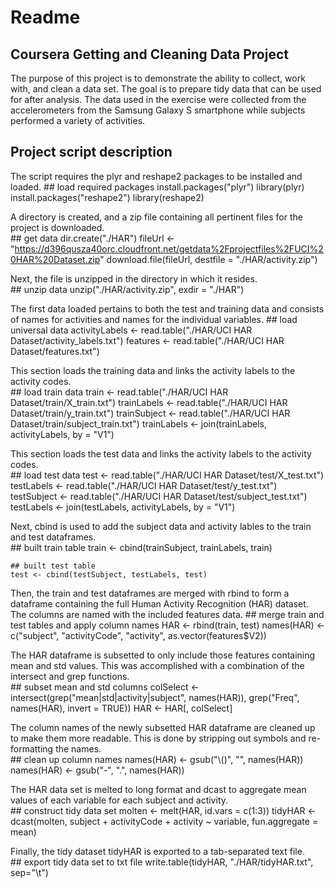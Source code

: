 # Readme

## Coursera Getting and Cleaning Data Project
The purpose of this project is to demonstrate the ability to collect, work with, 
and clean a data set.  The goal is to prepare tidy data that can be used for after
analysis.  The data used in the exercise were collected from the accelerometers
from the Samsung Galaxy S smartphone while subjects performed a variety of activities.

## Project script description

The script requires the plyr and reshape2 packages to be installed and loaded.
	## load required packages
	install.packages("plyr")
	library(plyr)
	install.packages("reshape2")
	library(reshape2)

A directory is created, and a zip file containing all pertinent files for the project is downloaded.	
	## get data
	dir.create("./HAR")
	fileUrl <- "https://d396qusza40orc.cloudfront.net/getdata%2Fprojectfiles%2FUCI%20HAR%20Dataset.zip"
	download.file(fileUrl, destfile = "./HAR/activity.zip")

Next, the file is unzipped in the directory in which it resides.	
	## unzip data
	unzip("./HAR/activity.zip", exdir = "./HAR")

The first data loaded pertains to both the test and training data and consists of names for activities
and names for the individual variables.
	## load universal data
	activityLabels <- read.table("./HAR/UCI HAR Dataset/activity_labels.txt")
	features <- read.table("./HAR/UCI HAR Dataset/features.txt")

This section loads the training data and links the activity labels to the activity codes.	
	## load train data
	train <- read.table("./HAR/UCI HAR Dataset/train/X_train.txt")
	trainLabels <- read.table("./HAR/UCI HAR Dataset/train/y_train.txt")
	trainSubject <- read.table("./HAR/UCI HAR Dataset/train/subject_train.txt")
	trainLabels <- join(trainLabels, activityLabels, by = "V1")

This section loads the test data and links the activity labels to the activity codes.	
	## load test data
	test <- read.table("./HAR/UCI HAR Dataset/test/X_test.txt")
	testLabels <- read.table("./HAR/UCI HAR Dataset/test/y_test.txt")
	testSubject <- read.table("./HAR/UCI HAR Dataset/test/subject_test.txt")
	testLabels <- join(testLabels, activityLabels, by = "V1")

Next, cbind is used to add the subject data and activity lables to the train and test dataframes.	
	## built train table
	train <- cbind(trainSubject, trainLabels, train)

	## built test table
	test <- cbind(testSubject, testLabels, test)

Then, the train and test dataframes are merged with rbind to form a dataframe containing
the full Human Activity Recognition (HAR) dataset.  The columns are named with the 
included features data.	
	## merge train and test tables and apply column names
	HAR <- rbind(train, test)
	names(HAR) <- c("subject", "activityCode", "activity", as.vector(features$V2))

The HAR dataframe is subsetted to only include those features containing mean and std values.
This was accomplished with a combination of the intersect and grep functions.	
	## subset mean and std columns
	colSelect <- intersect(grep("mean|std|activity|subject", names(HAR)), 
			grep("Freq", names(HAR), invert = TRUE))
	HAR <- HAR[, colSelect]

The column names of the newly subsetted HAR dataframe are cleaned up to make them more
readable.  This is done by stripping out symbols and re-formatting the names.	
	## clean up column names
	names(HAR) <- gsub("\\()", "", names(HAR))
	names(HAR) <- gsub("-", ".", names(HAR))

The HAR data set is melted to long format and dcast to aggregate mean values of each variable
for each subject and activity.	
	## construct tidy data set
	molten <- melt(HAR, id.vars = c(1:3))
	tidyHAR <- dcast(molten, subject + activityCode + activity ~ variable,
			fun.aggregate = mean)

Finally, the tidy dataset tidyHAR is exported to a tab-separated text file.			
	## export tidy data set to txt file
	write.table(tidyHAR, "./HAR/tidyHAR.txt", sep="\t") 



